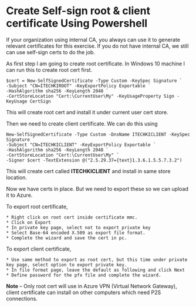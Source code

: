 # Create Self-sign root & client certificate Using Powershell

If your organization using internal CA, you always can use it to generate relevant certificates for this exercise. If you do not have internal CA, we still can use self-sign certs to do the job.

As first step I am going to create root certificate. In Windows 10 machine I can run this to create root cert first.

```
$cert = New-SelfSignedCertificate -Type Custom -KeySpec Signature `
-Subject "CN=ITECHKIROOT" -KeyExportPolicy Exportable `
-HashAlgorithm sha256 -KeyLength 2048 `
-CertStoreLocation "Cert:\CurrentUser\My" -KeyUsageProperty Sign -KeyUsage CertSign
```

This will create root cert and install it under current user cert store.


Then we need to create client certificate. We can do this using

```
New-SelfSignedCertificate -Type Custom -DnsName ITECHKICLIENT -KeySpec Signature `
-Subject "CN=ITECHKICLIENT" -KeyExportPolicy Exportable `
-HashAlgorithm sha256 -KeyLength 2048 `
-CertStoreLocation "Cert:\CurrentUser\My" `
-Signer $cert -TextExtension @("2.5.29.37={text}1.3.6.1.5.5.7.3.2")
```

This will create cert called **ITECHKICLIENT** and install in same store location.

Now we have certs in place. But we need to export these so we can upload it to Azure.

To export root certificate,

    * Right click on root cert inside certificate mmc.
    * Click on Export
    * In private key page, select not to export private key
    * Select Base-64 encoded X.509 as export file format.
    * Complete the wizard and save the cert in pc.

To export client certificate,

    * Use same method to export as root cert, but this time under private key page, select option to export private key.
    * In file format page, leave the default as following and click Next
    * Define password for the pfx file and complete the wizard.

**Note** – Only root cert will use in Azure VPN (Virtual Network Gateway), client certificate can install on other computers which need P2S connections.